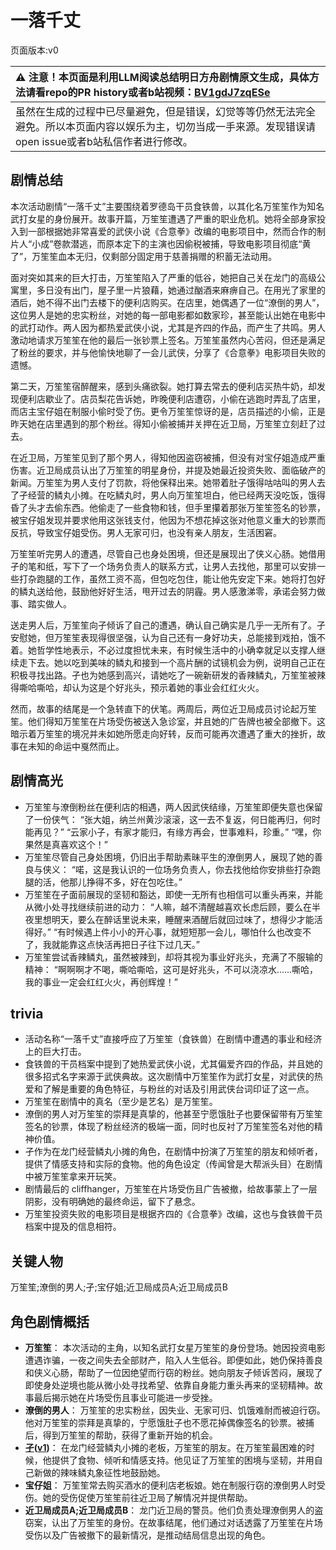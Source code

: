 # 一落千丈
页面版本:v0
 

| :warning: 注意！本页面是利用LLM阅读总结明日方舟剧情原文生成，具体方法请看repo的PR history或者b站视频：[BV1gdJ7zqESe](https://www.bilibili.com/video/BV1gdJ7zqESe/)         |
|:----------------------------|
| 虽然在生成的过程中已尽量避免，但是错误，幻觉等等仍然无法完全避免。所以本页面内容以娱乐为主，切勿当成一手来源。发现错误请open issue或者b站私信作者进行修改。|



## 剧情总结
本次活动剧情“一落千丈”主要围绕着罗德岛干员食铁兽，以其化名万笙笙作为知名武打女星的身份展开。故事开篇，万笙笙遭遇了严重的职业危机。她将全部身家投入到一部根据她非常喜爱的武侠小说《合意拳》改编的电影项目中，然而合作的制片人“小成”卷款潜逃，而原本定下的主演也因偷税被捕，导致电影项目彻底“黄了”，万笙笙血本无归，仅剩部分固定用于慈善捐赠的积蓄无法动用。

面对突如其来的巨大打击，万笙笙陷入了严重的低谷，她把自己关在龙门的高级公寓里，多日没有出门，屋子里一片狼藉，她通过酗酒来麻痹自己。在用光了家里的酒后，她不得不出门去楼下的便利店购买。在店里，她偶遇了一位“潦倒的男人”，这位男人是她的忠实粉丝，对她的每一部电影都如数家珍，甚至能认出她在电影中的武打动作。两人因为都热爱武侠小说，尤其是齐四的作品，而产生了共鸣。男人激动地请求万笙笙在他的最后一张钞票上签名。万笙笙虽然内心苦闷，但还是满足了粉丝的要求，并与他愉快地聊了一会儿武侠，分享了《合意拳》电影项目失败的遗憾。

第二天，万笙笙宿醉醒来，感到头痛欲裂。她打算去常去的便利店买热牛奶，却发现便利店歇业了。店员梨花告诉她，昨晚便利店遭窃，小偷在逃跑时弄乱了店里，而店主宝仔姐在制服小偷时受了伤。更令万笙笙惊讶的是，店员描述的小偷，正是昨天她在店里遇到的那个粉丝。得知小偷被捕并关押在近卫局，万笙笙立刻赶了过去。

在近卫局，万笙笙见到了那个男人，得知他因盗窃被捕，但没有对宝仔姐造成严重伤害。近卫局成员认出了万笙笙的明星身份，并提及她最近投资失败、面临破产的新闻。万笙笙为男人支付了罚款，将他保释出来。她带着肚子饿得咕咕叫的男人去了孑经营的鳞丸小摊。在吃鳞丸时，男人向万笙笙坦白，他已经两天没吃饭，饿得昏了头才去偷东西。他偷走了一些食物和钱，但手里攥着那张万笙笙签名的钞票，被宝仔姐发现并要求他用这张钱支付，他因为不想花掉这张对他意义重大的钞票而反抗，导致宝仔姐受伤。男人无家可归，也没有亲人朋友，生活困窘。

万笙笙听完男人的遭遇，尽管自己也身处困境，但还是展现出了侠义心肠。她借用孑的笔和纸，写下了一个场务负责人的联系方式，让男人去找他，那里可以安排一些打杂跑腿的工作，虽然工资不高，但包吃包住，能让他先安定下来。她将打包好的鳞丸送给他，鼓励他好好生活，甩开过去的阴霾。男人感激涕零，承诺会努力做事、踏实做人。

送走男人后，万笙笙向孑倾诉了自己的遭遇，确认自己确实是几乎一无所有了。孑安慰她，但万笙笙表现得很坚强，认为自己还有一身好功夫，总能接到戏拍，饿不着。她哲学性地表示，不必过度担忧未来，有时候生活中的小确幸就足以支撑人继续走下去。她以吃到美味的鳞丸和接到一个高片酬的试镜机会为例，说明自己正在积极寻找出路。孑也为她感到高兴，请她吃了一碗新研发的香辣鳞丸，万笙笙被辣得嘶哈嘶哈，却认为这是个好兆头，预示着她的事业会红红火火。

然而，故事的结尾是一个急转直下的伏笔。两周后，两位近卫局成员讨论起万笙笙。他们得知万笙笙在片场受伤被送入急诊室，并且她的广告牌也被全部撤下。这暗示着万笙笙的境况并未如她所愿走向好转，反而可能再次遭遇了重大的挫折，故事在未知的命运中戛然而止。
## 剧情高光
*   万笙笙与潦倒粉丝在便利店的相遇，两人因武侠结缘，万笙笙即便失意也保留了一份侠气：
    “张大姐，纳兰州黄沙滚滚，这一去不复返，何日能再归，何时能再见？”
    “云家小子，有家才能归，有缘方再会，世事难料，珍重。”
    “嘿，你果然是真喜欢这个！”
*   万笙笙尽管自己身处困境，仍旧出手帮助素昧平生的潦倒男人，展现了她的善良与侠义：
    “喏，这是我认识的一位场务负责人，你去找他给你安排些打杂跑腿的活，他那儿挣得不多，好在包吃住。”
*   万笙笙在孑面前展现的坚韧和豁达，即使一无所有也相信可以重头再来，并能从微小处寻找继续前进的动力：
    “人嘛，越不清醒越喜欢长虑后顾，要么在半夜里想明天，要么在醉话里说未来，睡醒来酒醒后就回过味了，想得少才能活得好。”
    “有时候遇上件小小的开心事，就短短那一会儿，哪怕什么也改变不了，我就能靠这点快活再把日子往下过几天。”
*   万笙笙尝试香辣鳞丸，虽然被辣到，却将其视为事业好兆头，充满了不服输的精神：
    “啊啊啊才不喝，嘶哈嘶哈，这可是好兆头，不可以浇凉水......嘶哈，我的事业一定会红红火火，再创辉煌！”
## trivia
*   活动名称“一落千丈”直接呼应了万笙笙（食铁兽）在剧情中遭遇的事业和经济上的巨大打击。
*   食铁兽的干员档案中提到了她热爱武侠小说，尤其偏爱齐四的作品，并且她的很多招式名字来源于武侠典故。这次剧情中万笙笙作为武打女星，对武侠的热爱和了解是重要的角色特征，与粉丝的对话及引用武侠台词印证了这一点。
*   万笙笙在剧情中的真名（至少是艺名）是万笙笙。
*   潦倒的男人对万笙笙的崇拜是真挚的，他甚至宁愿饿肚子也要保留带有万笙笙签名的钞票，体现了粉丝经济的极端一面，同时也反衬了万笙笙签名对他的精神价值。
*   孑作为在龙门经营鳞丸小摊的角色，在剧情中扮演了万笙笙的朋友和倾听者，提供了情感支持和实际的食物。他的角色设定（传闻曾是大帮派头目）在剧情中被万笙笙拿来开玩笑。
*   剧情最后的 cliffhanger，万笙笙在片场受伤且广告被撤，给故事蒙上了一层阴影，没有明确她的最终命运，留下了悬念。
*   万笙笙投资失败的电影项目是根据齐四的《合意拳》改编，这也与食铁兽干员档案中提及的信息相符。
## 关键人物
万笙笙;潦倒的男人;孑;宝仔姐;近卫局成员A;近卫局成员B
## 角色剧情概括
-   **万笙笙**： 本次活动的主角，以知名武打女星万笙笙的身份登场。她因投资电影遭遇诈骗，一夜之间失去全部财产，陷入人生低谷。即便如此，她仍保持善良和侠义心肠，帮助了一位因绝望而行窃的粉丝。她向朋友孑倾诉苦闷，展现了即使身处逆境也能从微小处寻找希望、依靠自身能力重头再来的坚韧精神。故事最后揭示她在片场受伤且事业可能进一步受挫。
-   **潦倒的男人**： 万笙笙的忠实粉丝，因失业、无家可归、饥饿难耐而被迫行窃。他对万笙笙的崇拜是真挚的，宁愿饿肚子也不愿花掉偶像签名的钞票。被捕后，得到万笙笙的帮助，获得了重新开始的机会。
-   **[孑](../char_v3/char_272_strong.md)([v1](../chars/char_272_strong.md))**： 在龙门经营鳞丸小摊的老板，万笙笙的朋友。在万笙笙最困难的时候，他提供了食物、倾听和情感支持。他见证了万笙笙的困境与坚韧，并用自己新做的辣味鳞丸象征性地鼓励她。
-   **宝仔姐**： 万笙笙常去购买酒水的便利店老板娘。她在制服行窃的潦倒男人时受伤。她的受伤促使万笙笙前往近卫局了解情况并提供帮助。
-   **近卫局成员A;近卫局成员B**： 龙门近卫局的警员。他们负责处理潦倒男人的盗窃案，认出了万笙笙的身份。在故事结尾，他们通过对话透露了万笙笙在片场受伤以及广告被撤下的最新情况，是推动结局信息出现的角色。
